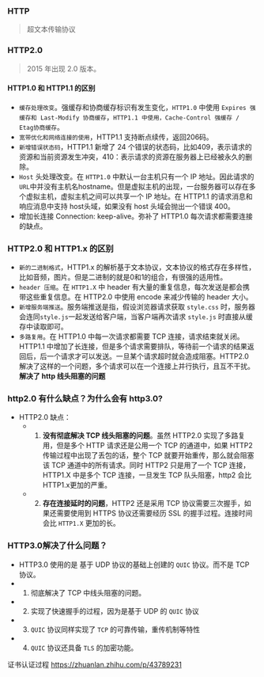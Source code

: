 ### HTTP
> 超文本传输协议

### HTTP2.0
> 2015 年出现 2.0 版本。


#### HTTP1.0 和 HTTP1.1 的区别
* `缓存处理改变`。强缓存和协商缓存标识有发生变化，`HTTP1.0` 中使用 `Expires 强缓存和 Last-Modify 协商缓存`，`HTTP1.1 中使用，Cache-Control 强缓存 / Etag协商缓存`。
* `宽带优化和网络连接的使用`，HTTP1.1 支持断点续传，返回206码。
* `新增错误状态码`，HTTP1.1 新增了 24 个错误的状态码，比如409，表示请求的资源和当前资源发生冲突，410：表示请求的资源在服务器上已经被永久的删除。
* `Host` 头处理改变。在 `HTTP1.0` 中默认一台主机只有一个 IP 地址。因此请求的`URL`中并没有主机名hostname。但是虚拟主机的出现，一台服务器可以存在多个虚拟主机，虚拟主机之间可以共享一个 IP 地址。在 HTTP1.1 的请求消息和响应消息中支持 host头域，如果没有 host 头域会抛出一个错误 400。
* 增加长连接 Connection: keep-alive。弥补了 HTTP1.0 每次请求都需要连接的缺点。



### HTTP2.0 和 HTTP1.x 的区别
* `新的二进制格式`，HTTP1.x 的解析基于文本协议，文本协议的格式存在多样性，比如音频，图片。但是二进制的就是0和1的组合，有很强的适用性。
* `header 压缩`。在 `HTTP1.X` 中 header 有大量的重复信息，每次发送是都会携带这些重复信息。在 HTTP2.0 中使用 encode 来减少传输的 header 大小。
* `新增服务端推送`。服务端推送是指，假设浏览器请求获取 `style.css` 时，服务器会连同`style.js`一起发送给客户端，当客户端再次请求 `style.js` 时直接从缓存中读取即可。
* `多路复用`。在 HTTP1.0 中每一次请求都需要 TCP 连接，请求结束就关闭。HTTP1.1 中增加了长连接，但是多个请求需要排队，等待前一个请求的结果返回后，后一个请求才可以发送。一旦某个请求超时就会造成阻塞。HTTP2.0 解决了这样的一个问题，多个请求可以在一个连接上并行执行，且互不干扰。**解决了 http 线头阻塞的问题**


### http2.0 有什么缺点？为什么会有 http3.0?
* HTTP2.0 缺点：
   - 1. **没有彻底解决 TCP 线头阻塞的问题**。虽然 HTTP2.0 实现了多路复用，但是多个 HTTP 请求还是公用一个 TCP 的通道中，如果 HTTP2 传输过程中出现了丢包的话，整个 TCP 就要开始重传，那么就会阻塞 该 TCP 通道中的所有请求。同时 HTTP2 只是用了一个 TCP 连接，HTTP1.X 中是多个 TCP 连接，一旦发生 TCP 队头阻塞，http2 会比 HTTP1.x更加的严重。
   - 2. **存在连接延时的问题**，HTTP2 还是采用 TCP 协议需要三次握手，如果还需要使用到 HTTPS 协议还需要经历 SSL 的握手过程。连接时间会比 `HTTP1.X` 更加的长。


### HTTP3.0解决了什么问题？
  -  HTTP3.0 使用的是 基于 UDP 协议的基础上创建的 `QUIC` 协议。而不是 TCP 协议。
  - 1. 彻底解决了  TCP  中线头阻塞的问题。
  - 2. 实现了快速握手的过程，因为是基于 UDP 的 `QUIC` 协议
  - 3. `QUIC` 协议同样实现了 `TCP` 的可靠传输，重传机制等特性
  - 4. `QUIC` 协议还具备 `TLS` 的加密功能。


证书认证过程
https://zhuanlan.zhihu.com/p/43789231

